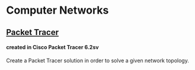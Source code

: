 # Computer Networks

## [Packet Tracer](Packet%20Tracer)

#### created in Cisco Packet Tracer 6.2sv

Create a Packet Tracer solution in order to solve a given network topology.
